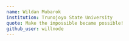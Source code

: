```yaml
---
name: Wildan Mubarok
institution: Trunojoyo State University
quote: Make the impossible became possible!
github_user: willnode
---
```

